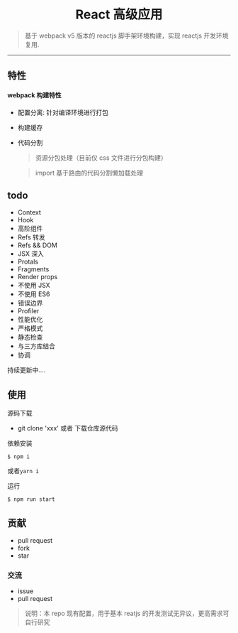 <h1 align='center'>React 高级应用</h1>

> 基于 webpack v5 版本的 reactjs 脚手架环境构建，实现 reactjs 开发环境复用.

---

## 特性

#### webpack 构建特性

-   配置分离: 针对编译环境进行打包
-   构建缓存
-   代码分割

    > 资源分包处理（目前仅 css 文件进行分包构建）

    > import 基于路由的代码分割懒加载处理

## todo

-   Context
-   Hook
-   高阶组件
-   Refs 转发
-   Refs && DOM
-   JSX 深入
-   Protals
-   Fragments
-   Render props
-   不使用 JSX
-   不使用 ES6
-   错误边界
-   Profiler
-   性能优化
-   严格模式
-   静态检查
-   与三方库结合
-   协调

持续更新中....

## 使用

源码下载

-   git clone 'xxx' 或者 下载仓库源代码

依赖安装

```base
$ npm i
```

或者`yarn i`

运行

```base
$ npm run start
```

## 贡献

-   pull request
-   fork
-   star

### 交流

-   issue
-   pull request

> 说明：本 repo 现有配置，用于基本 reatjs 的开发测试无异议，更高需求可自行研究
